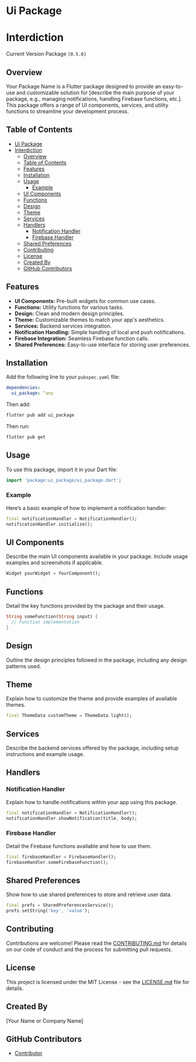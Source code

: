 # Ui Package

# Interdiction
Current Version Package   ``` [0.5.0] ```

## Overview

Your Package Name is a Flutter package designed to provide an easy-to-use and customizable solution for [describe the main purpose of your package, e.g., managing notifications, handling Firebase functions, etc.]. This package offers a range of UI components, services, and utility functions to streamline your development process.

## Table of Contents

- [Ui Package](#ui-package)
- [Interdiction](#interdiction)
  - [Overview](#overview)
  - [Table of Contents](#table-of-contents)
  - [Features](#features)
  - [Installation](#installation)
  - [Usage](#usage)
    - [Example](#example)
  - [UI Components](#ui-components)
  - [Functions](#functions)
  - [Design](#design)
  - [Theme](#theme)
  - [Services](#services)
  - [Handlers](#handlers)
    - [Notification Handler](#notification-handler)
    - [Firebase Handler](#firebase-handler)
  - [Shared Preferences](#shared-preferences)
  - [Contributing](#contributing)
  - [License](#license)
  - [Created By](#created-by)
  - [GitHub Contributors](#github-contributors)

## Features

- **UI Components:** Pre-built widgets for common use cases.
- **Functions:** Utility functions for various tasks.
- **Design:** Clean and modern design principles.
- **Theme:** Customizable themes to match your app's aesthetics.
- **Services:** Backend services integration.
- **Notification Handling:** Simple handling of local and push notifications.
- **Firebase Integration:** Seamless Firebase function calls.
- **Shared Preferences:** Easy-to-use interface for storing user preferences.

## Installation

Add the following line to your `pubspec.yaml` file:

```yaml
dependencies:
  ui_package: ^any
```

Then add:

```bash
flutter pub add ui_package
```

Then run:

```bash
flutter pub get
```

## Usage

To use this package, import it in your Dart file:

```dart
import 'package:ui_package/ui_package.dart';
```

### Example

Here’s a basic example of how to implement a notification handler:

```dart
final notificationHandler = NotificationHandler();
notificationHandler.initialize();
```

## UI Components

Describe the main UI components available in your package. Include usage examples and screenshots if applicable.

```dart
Widget yourWidget = YourComponent();
```

## Functions

Detail the key functions provided by the package and their usage.

```dart
String someFunction(String input) {
  // Function implementation
}
```

## Design

Outline the design principles followed in the package, including any design patterns used.

## Theme

Explain how to customize the theme and provide examples of available themes.

```dart
final ThemeData customTheme = ThemeData.light();
```

## Services

Describe the backend services offered by the package, including setup instructions and example usage.

## Handlers

### Notification Handler

Explain how to handle notifications within your app using this package.

```dart
final notificationHandler = NotificationHandler();
notificationHandler.showNotification(title, body);
```

### Firebase Handler

Detail the Firebase functions available and how to use them.

```dart
final firebaseHandler = FirebaseHandler();
firebaseHandler.someFirebaseFunction();
```

## Shared Preferences

Show how to use shared preferences to store and retrieve user data.

```dart
final prefs = SharedPreferencesService();
prefs.setString('key', 'value');
```

## Contributing

Contributions are welcome! Please read the [CONTRIBUTING.md](link_to_contributing_file) for details on our code of conduct and the process for submitting pull requests.

## License

This project is licensed under the MIT License - see the [LICENSE.md](link_to_license_file) file for details.

## Created By

[Your Name or Company Name]

## GitHub Contributors

- [Contributor](github.com/x-brymo)
